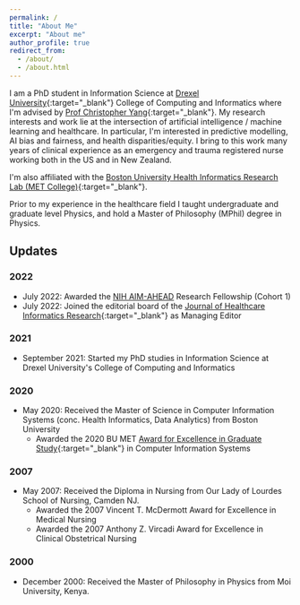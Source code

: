 ```yaml
---
permalink: /
title: "About Me"
excerpt: "About me"
author_profile: true
redirect_from: 
  - /about/
  - /about.html
---
```


I am a PhD student in Information Science at [Drexel University](https://drexel.edu/cci/){:target="_blank"} College of Computing and Informatics where I'm advised by [Prof Christopher Yang](http://cci.drexel.edu/faculty/cyang/){:target="_blank"}. My research interests and work lie at the intersection of artificial intelligence / machine learning and healthcare.  In particular, I'm interested in predictive modelling, AI bias and fairness, and health disparities/equity. I bring to this work many years of clinical experience as an emergency and trauma registered nurse working both in the US and in New Zealand.

I'm also affiliated with the [Boston University Health Informatics Research Lab (MET College)](https://www.bu.edu/met/){:target="_blank"}. 

Prior to my experience in the healthcare field I taught undergraduate and graduate level Physics, and hold a Master of Philosophy (MPhil) degree in Physics.

## Updates

### 2022

- July 2022: Awarded the [NIH AIM-AHEAD](https://aim-ahead.net/) Research Fellowship (Cohort 1)
- July 2022: Joined the editorial board of the [Journal of Healthcare Informatics Research](https://www.springer.com/journal/41666){:target="_blank"} as Managing Editor

### 2021

- September 2021: Started my PhD studies in Information Science at Drexel University's College of Computing and Informatics

### 2020

- May 2020: Received the Master of Science in Computer Information Systems (conc. Health Informatics, Data Analytics) from Boston University
  - Awarded the 2020 BU MET [Award for Excellence in Graduate Study](https://www.bu.edu/met/about/deans-welcome/awards/){:target="_blank"} in Computer Information Systems

### 2007
- May 2007: Received the Diploma in Nursing from Our Lady of Lourdes School of Nursing, Camden NJ.
  - Awarded the 2007 Vincent T. McDermott Award for Excellence in Medical Nursing
  - Awarded the 2007 Anthony Z. Vircadi Award for Excellence in Clinical Obstetrical Nursing

### 2000
- December 2000: Received the Master of Philosophy in Physics from Moi University, Kenya.
